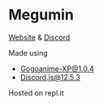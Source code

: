 # Megumin

[Website](https://avi-rana-1718.github.io/Megumin/) & [Discord](https://discord.com/invite/6qcYP89Zh2)

Made using
- [Gogoanime-XP@1.0.4](https://github.com/jainprashul/gogoanime)
- Discord.js@12.5.3

Hosted on repl.it
